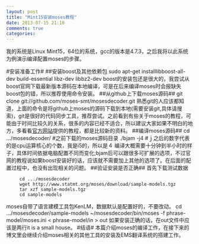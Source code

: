 ```yaml
---
layout: post
title: "Mint15安装moses教程"
date: 2013-07-15 21:10
comments: true
categories: 
---
```

我的系统是Linux Mint15，64位的系统，gcc的版本是4.7.3，之后我将以此系统为例演示编译配置moses的步骤。
<!--more-->
#安装准备工作#
##安装boost及其他依赖包
        sudo apt-get installlibboost-all-dev build-essential libz-dev libbz2-dev
boost的安装包还是很大的，我尝试从boost官网下载最新版本源码在本地编译，可是在后来编译moses时会报缺失boost包的错，所以推荐使用命令安装。
##从github上下载moses源码##
        git clone git://github.com/moses-smt/mosesdecoder.git
熟悉git的人应该都知道，上面的命令是将github上moses的源码下载到本地(需要安装git,具体请搜索)，git是很好的代码同步工具，推荐尝试。之前看到有些关于moses的教程，可能由于时间比较久的关系，很多的内容已经不适合，所以建议大家如果不明白的地方，多看看[官方网站](http://www.statmt.org/moses/)提供的教程，都是比较新的资料。
##编译moses源码##
        cd .../mosesdecoder/     #之前下载的moses源码目录
        ./bjam -j4      #ｊ之后的数字代表的是cpu运算核心的个数，我是i5的，所以是４
编译大概需要十分钟到半小时的样子，具体时间依据电脑配置不同而变化;bjam后可以跟很多可扩展的选项，不过官网的教程说如果boost安装好的话，应该就不需要加上其他的选项了。在后面的配置过程中，也没有出现相关的问题。
##验证安装是否正确##
首先下载测试数据

         cd .../mosesdecoder
         wget http://www.statmt.org/moses/download/sample-models.tgz
         tar xzf sample-models.tgz
         cd sample-models
moses自带了语言建模工具包KenLM，数据默认是配置好的，不要改动。
        cd .../mosesdecoder/sample-models
        ~/mosesdecoder/bin/moses -f phrase-model/moses.ini < phrase-model/in > out
如果安装正确的话，在out文件中应该是两行it is a small house。
#结语#
本篇介绍moses的编译工作，在接下来的博文里会继续介绍moses相关的其他工具的安装及EMS翻译系统的搭建工作。